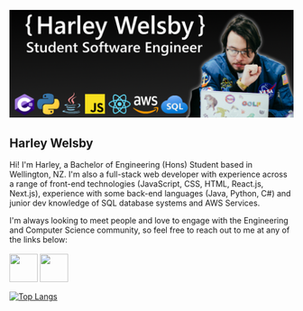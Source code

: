 ![banner](githubBanner.png "Banner")

## Harley Welsby
Hi! I'm Harley, a Bachelor of Engineering (Hons) Student based in Wellington, NZ. I'm also a full-stack web developer with experience across a range of front-end technologies (JavaScript, CSS, HTML, React.js, Next.js), experience with some back-end languages (Java, Python, C#) and junior dev knowledge of SQL database systems and AWS Services.

I'm always looking to meet people and love to engage with the Engineering and Computer Science community, so feel free to reach out to me at any of the links below:
<br/><br/>
<a href="https://www.linkedin.com/in/harleywelsby/" target="_blank"><img src="https://upload.wikimedia.org/wikipedia/commons/thumb/c/ca/LinkedIn_logo_initials.png/768px-LinkedIn_logo_initials.png" width=50 height=50/><a/>
<a href="mailto:harleywelsby9@gmail.com" target="_blank"><img src="https://upload.wikimedia.org/wikipedia/commons/thumb/8/8c/Gmail_Icon_%282013-2020%29.svg/2048px-Gmail_Icon_%282013-2020%29.svg.png" width=50 height=50/><a/>
 
 
[![Top Langs](https://github-readme-stats.vercel.app/api/top-langs/?username=harleywelsby)](https://github.com/anuraghazra/github-readme-stats)
 
<!--
**harleywelsby/harleywelsby** is a ✨ _special_ ✨ repository because its `README.md` (this file) appears on your GitHub profile.

Here are some ideas to get you started:

- 🔭 I’m currently working on ...
- 🌱 I’m currently learning ...
- 👯 I’m looking to collaborate on ...
- 🤔 I’m looking for help with ...
- 💬 Ask me about ...
- 📫 How to reach me: ...
- 😄 Pronouns: ...
- ⚡ Fun fact: ...
-->

